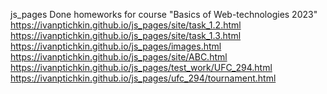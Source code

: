 js_pages
Done homeworks for course "Basics of Web-technologies 2023"
https://ivanptichkin.github.io/js_pages/site/task_1.2.html
https://ivanptichkin.github.io/js_pages/site/task_1.3.html
https://ivanptichkin.github.io/js_pages/images.html
https://ivanptichkin.github.io/js_pages/site/ABC.html
https://ivanptichkin.github.io/js_pages/test_work/UFC_294.html
https://ivanptichkin.github.io/js_pages/ufc_294/tournament.html
